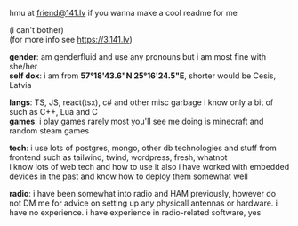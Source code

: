hmu at friend@141.lv if you wanna make a cool readme for me

(i can't bother)  
(for more info see https://3.141.lv)  

**gender**: am genderfluid and use any pronouns but i am most fine with she/her  
**self dox**: i am from **57°18'43.6"N 25°16'24.5"E**, shorter would be Cesis, Latvia  

**langs**: TS, JS, react(tsx), c# and other misc garbage i know only a bit of such as C++, Lua and C  
**games**: i play games rarely most you'll see me doing is minecraft and random steam games  

**tech**: i use lots of postgres, mongo, other db technologies and stuff from frontend such as tailwind, twind, wordpress, fresh, whatnot  
i know lots of web tech and how to use it also i have worked with embedded devices in the past and know how to deploy them somewhat well  

**radio**: i have been somewhat into radio and HAM previously, however do not DM me for advice on setting up any physicall antennas or hardware. i have no experience. i have experience in radio-related software, yes
